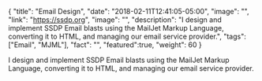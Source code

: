 {
  "title": "Email Design",
  "date": "2018-02-11T12:41:05-05:00",
  "image": "",
  "link": "https://ssdp.org",
  "image": "",
  "description": "I design and implement SSDP Email blasts using the MailJet Markup Language, converting it to HTML, and managing our email service provider.",
  "tags": ["Email", "MJML"],
  "fact": "",
  "featured":true,
  "weight": 60
}

I design and implement SSDP Email blasts using the MailJet Markup Language, converting it to HTML, and managing our email service provider.
